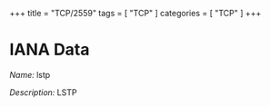 +++
title = "TCP/2559"
tags = [ "TCP" ]
categories = [ "TCP" ]
+++

# IANA Data

_Name:_ lstp

_Description:_ LSTP

